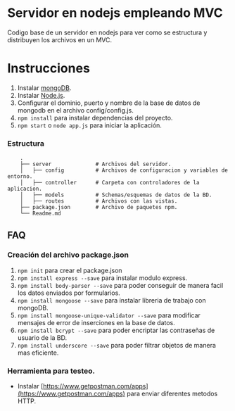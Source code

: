 # Servidor en nodejs empleando MVC

Codigo base de un servidor en nodejs para ver como se estructura y distribuyen los archivos en un MVC.

# Instrucciones

1. Instalar [mongoDB](https://www.mongodb.com/download-center?jmp=nav#community).
2. Instalar [Node.js](https://nodejs.org/es/).
3. Configurar el dominio, puerto y nombre de la base de datos de mongodb en el archivo config/config.js.
4. `npm install` para instalar dependencias del proyecto.
5. `npm start` o `node app.js` para iniciar la aplicación.

### Estructura

```
    .
    ├── server              # Archivos del servidor.
    │   ├── config          # Archivos de configuracion y variables de entorno.
    │   ├── controller      # Carpeta con controladores de la aplicacion.
    │   ├── models          # Schemas/esquemas de datos de la BD.
    │   ├── routes          # Archivos con las vistas.
    ├── package.json        # Archivo de paquetes npm.
    └── Readme.md
```

## FAQ

### Creación del archivo package.json

1. `npm init` para crear el package.json
2. `npm install express --save` para instalar modulo express.
3. `npm install body-parser --save` para poder conseguir de manera facil los datos enviados por formularios.
4. `npm install mongoose --save` para instalar libreria de trabajo con mongoDB.
5. `npm install mongoose-unique-validator --save` para modificar mensajes de error de inserciones en la base de datos.
6. `npm install bcrypt --save` para poder encriptar las contraseñas de usuario de la BD.
7. `npm install underscore --save` para poder filtrar objetos de manera mas eficiente.

### Herramienta para testeo.
* Instalar [https://www.getpostman.com/apps](https://www.getpostman.com/apps) para enviar diferentes metodos HTTP.

